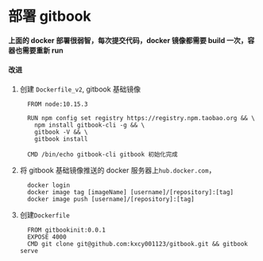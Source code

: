 # 部署 gitbook

#### 上面的 docker 部署很弱智，每次提交代码，docker 镜像都需要 build 一次，容器也需要重新 run

#### 改进

1. 创建 `Dockerfile_v2`, gitbook 基础镜像

   ```
     FROM node:10.15.3

     RUN npm config set registry https://registry.npm.taobao.org && \
       npm install gitbook-cli -g && \
       gitbook -V && \
       gitbook install

     CMD /bin/echo gitbook-cli gitbook 初始化完成

   ```

2. 将 gitbook 基础镜像推送的 docker 服务器上`hub.docker.com`，

   ```
     docker login
     docker image tag [imageName] [username]/[repository]:[tag]
     docker image push [username]/[repository]:[tag]

   ```

3. 创建`Dockerfile`

   ```
     FROM gitbookinit:0.0.1
     EXPOSE 4000
     CMD git clone git@github.com:kxcy001123/gitbook.git && gitbook serve

   ```
